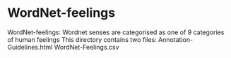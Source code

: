 # WordNet-feelings
WordNet-feelings: Wordnet senses are categorised as one of 9 categories of human feelings
This directory contains two files:
Annotation-Guidelines.html 
WordNet-Feelings.csv
